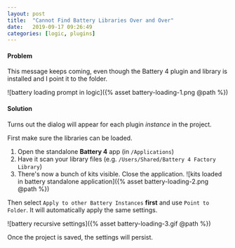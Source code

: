 ```yaml
---
layout: post
title:  "Cannot Find Battery Libraries Over and Over"
date:   2019-09-17 09:26:49
categories: [logic, plugins]
---
```




#### Problem

This message keeps coming, even though the Battery 4 plugin and library is installed and I point it to the folder.

![battery loading prompt in logic]({% asset battery-loading-1.png @path %})

#### Solution

Turns out the dialog will appear for each plugin *instance* in the project.

First make sure the libraries can be loaded.

1. Open the standalone **Battery 4** app (in `/Applications`)
2. Have it scan your library files (e.g. `/Users/Shared/Battery 4 Factory Library`)
3. There's now a bunch of kits visible. Close the application. 
![kits loaded in battery standalone application]({% asset battery-loading-2.png @path %})

Then select `Apply to other Battery Instances` **first** and use `Point to Folder`. It will automatically apply the same settings.

![battery recursive settings]({% asset battery-loading-3.gif @path %})

Once the project is saved, the settings will persist.
